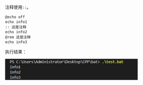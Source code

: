 注释使用`::`。

```shell
@echo off
echo info1
:: 这是注释
echo info2
@rem 这是注释
echo info3
```

执行结果：

![alt text](resource/0005-0001.png)